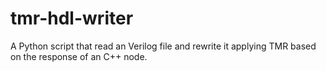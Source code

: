 # tmr-hdl-writer
A Python script that read an Verilog file and rewrite it applying TMR based on the response of an C++ node.
